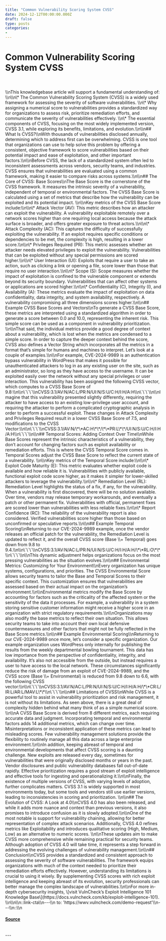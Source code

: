 ```yaml
---
title: "Common Vulnerability Scoring System CVSS"
date: 2024-12-12T00:00:00.000Z
draft: false
type: posts
categories: 
- 
---
```

# Common Vulnerability Scoring System CVSS

<br/>

<br/>
\\nThis knowledgebase article will support a fundamental understanding of: \\n\\n\* The Common Vulnerability Scoring System (CVSS) is a widely used framework for assessing the severity of software vulnerabilities. \\n\* Why assigning a numerical score to vulnerabilities provides a standardized way for organizations to assess risk, prioritize remediation efforts, and communicate the severity of vulnerabilities effectively. \\n\* The essential components of CVSS, focusing on the most widely implemented version, CVSS 3.1, while exploring its benefits, limitations, and evolution.\\n\\n## What Is CVSS?\\nWith thousands of vulnerabilities disclosed annually, determining which to address first can be overwhelming. CVSS is one tool that organizations can use to help solve this problem by offering a consistent, objective framework to score vulnerabilities based on their potential impact and ease of exploitation, and other important factors.\\n\\nBefore CVSS, the lack of a standardized system often led to inconsistent assessments across vendors, security teams, and industries. CVSS ensures that vulnerabilities are evaluated using a common framework, making it easier to compare risks across systems.\\n\\n## The Core of CVSS: Base Scores\\nThe Base Score is the cornerstone of the CVSS framework. It measures the intrinsic severity of a vulnerability, independent of temporal or environmental factors. The CVSS Base Score is calculated using a set of metrics that describe how the vulnerability can be exploited and its potential impact. \\n\\nKey metrics of the CVSS Base Score include:\\n\\n\* Attack Vector (AV): This metric describes how an attacker can exploit the vulnerability. A vulnerability exploitable remotely over a network scores higher than one requiring local access because the attack surface is broader, and offers greater exposure to threat actors.\\n\\n\* Attack Complexity (AC): This captures the difficulty of successfully exploiting the vulnerability. If an exploit requires specific conditions or dependencies to be met, the complexity is high, resulting in a lower score.\\n\\n\* Privileges Required (PR): This metric assesses whether an attacker needs elevated privileges to exploit the vulnerability. Vulnerabilities that can be exploited without any special permissions are scored higher.\\n\\n\* User Interaction (UI): Exploits that require a user to take an action, such as clicking a link or opening a file, score lower than those that require no user interaction.\\n\\n\* Scope (S): Scope measures whether the impact of exploitation is confined to the vulnerable component or extends beyond its security boundary. Vulnerabilities that can affect other systems or applications are scored higher.\\n\\n\* Confidentiality (C), Integrity (I), and Availability (A): These metrics evaluate the impact of exploitation on data confidentiality, data integrity, and system availability, respectively. A vulnerability compromising all three dimensions scores higher.\\n\\n## Example CVSS Base Scores and Vectors\\nTo generate a CVSS Base Score, these metrics are interpreted using a standardized algorithm in order to generate a score between 0.0 and 10.0, representing the inherent risk. This simple score can be used as a component in vulnerability prioritization. \\n\\nThat said, the individual metrics provide a good degree of context about a vulnerability, which is lost when the metrics are condensed to a simple score. In order to capture the deeper context behind the score, CVSS also defines a Vector String which incorporates all the metrics in a format that’s simple for humans and machines to interpret. Let’s look at a couple of examples.\\n\\nFor example, CVE-2024-9989 is an authentication bypass vulnerability in WordPress that makes it possible for unauthenticated attackers to log in as any existing user on the site, such as an administrator, so long as they have access to the username. It can be exploited easily over the network without any special privileges or user interaction. This vulnerability has been assigned the following CVSS vector, which computes to a CVSS Base Score of 9.8:\\n\\n\`\`\`\\nCVSS:3.1/AV:N/AC:L/PR:N/UI:N/S:U/C:H/I:H/A:H\\n\`\`\`\\n\\nImagine that this vulnerability presented slightly differently, requiring the attacker to have access to an existing low-privilege user account, and requiring the attacker to perform a complicated cryptographic analysis in order to perform a successful exploit. These changes in Attack Complexity and Privileges Required result in a lower CVSS Base Score of 7.5, and modifications to the CVSS Vector:\\n\\n\`\`\`\\nCVSS:3.1/AV:N/\*\*AC:H\*\*/\*\*PR:L\*\*/UI:N/S:U/C:H/I:H/A:H\\n\`\`\`\\n\\n## Temporal Scores: Adding Context Over Time\\nWhile Base Scores represent the intrinsic characteristics of a vulnerability, they don’t account for changing factors such as exploit availability or remediation efforts. This is where the CVSS Temporal Score comes in. Temporal Scores adjust the CVSS Base Score to reflect the current state of a vulnerability. \\n\\nKey metrics of the Temporal Score include:\\n\\n\* Exploit Code Maturity (E): This metric evaluates whether exploit code is available and how reliable it is. Vulnerabilities with publicly available, functional exploit code score higher, as it makes it simpler for lower-skilled attackers to leverage the vulnerability.\\n\\n\* Remediation Level (RL): Remediation Level highlights the status of a fix, if any, for the vulnerability. When a vulnerability is first discovered, there will be no solution available. Over time, vendors may release temporary workarounds, and eventually a patch or other permanent fix. Vulnerabilities with official, permanent fixes are scored lower than vulnerabilities with less reliable fixes.\\n\\n\* Report Confidence (RC): The reliability of the vulnerability report is also considered. Verified vulnerabilities score higher than those based on unconfirmed or speculative reports.\\n\\n## Example Temporal Scoring\\nReturning to our CVE-2024-9989 example, once the vendor releases an official patch for the vulnerability, the Remediation Level is updated to reflect it, and the overall CVSS score (Base \\+ Temporal) goes down from 9.8 to 9.4.\\n\\n\`\`\`\\nCVSS:3.1/AV:N/AC:L/PR:N/UI:N/S:U/C:H/I:H/A:H/\*\*RL:O\*\*\\n\`\`\`\\n\\nThis dynamic adjustment helps organizations focus on the most pressing vulnerabilities as the situation evolves.\\n\\n## Environmental Metrics: Customizing for Your Environment\\nEvery organization has unique systems, configurations, and priorities. The CVSS Environmental Score allows security teams to tailor the Base and Temporal Scores to their specific context. This customization ensures that vulnerabilities are assessed based on their actual impact on the organization’s environment.\\n\\nEnvironmental metrics modify the Base Score by accounting for factors such as the criticality of the affected system or the sensitivity of the data it processes. For example, a vulnerability in a system storing sensitive customer information might receive a higher score in an organization with strict regulatory requirements.\\n\\nOrganizations may also modify the base metrics to reflect their own situation. This allows security teams to take into account their own local defensive countermeasures and other factors that might not be fully reflected in the Base Score metrics.\\n\\n## Example Environmental Scoring\\nReturning to our CVE-2024-9989 once more, let’s consider a specific organization. Our example organization uses WordPress only internally for publishing the results from the weekly departmental bowling tournament. This data has low importance from the perspective of confidentiality, integrity, and availability. It’s also not accessible from the outside, but instead requires a user to have access to the local network. These circumstances significantly reduce the risk of damage from an exploit of CVE-2024-9989, and the CVSS score (Base \\+ Environmental) is reduced from 9.8 down to 6.6, with the following CVSS vector:\\n\\n\`\`\`\\nCVSS:3.1/AV:N/AC:L/PR:N/UI:N/S:U/C:H/I:H/A:H/\*\*CR:L/IR:L/AR:L/MAV:L\*\*\\n\`\`\`\\n\\n## Limitations of CVSS\\nWhile CVSS is a powerful tool to assist in vulnerability prioritization and risk management, it is not without its limitations. As seen above, there is a great deal of complexity hidden behind what many think of as a simple numerical score. \\n\\nA CVSS Base Score is derived from 8 different metrics, each requiring accurate data and judgment. Incorporating temporal and environmental factors adds 14 additional metrics, which can change over time. Misinterpretations or inconsistent application of these metrics can lead to misleading scores. Few vulnerability management solutions provide the flexibility to routinely manage all this data across a large enterprise environment.\\n\\nIn addition, keeping abreast of temporal and environmental developments that affect CVSS scoring is a daunting challenge. New exploits are released every day, sometimes for vulnerabilities that were originally disclosed months or years in the past. Vendor disclosures and public vulnerability databases fall out-of-date rapidly. Effective prioritization requires a good stream of exploit intelligence and effective tools for ingesting and operationalizing it.\\n\\nFinally, the existence of multiple versions of CVSS, with varying levels of adoption, further complicates matters. CVSS 3.1 is widely supported in most environments today, but some tools and vendors still use earlier versions, leading to inconsistencies in scoring and prioritization. \\n\\n## The Evolution of CVSS: A Look at 4.0\\nCVSS 4.0 has also been released, and while it adds more nuance and context than previous versions, it also promises to introduce confusion as it is slowly adopted.\\n\\nOne of the most notable is support for vulnerability chaining, allowing for better representation of complex attack scenarios. Additionally, CVSS 4.0 refines metrics like Exploitability and introduces qualitative scoring (High, Medium, Low) as an alternative to numeric scores. \\n\\nThese updates aim to make CVSS more comprehensive while remaining practical for security teams. Although adoption of CVSS 4.0 will take time, it represents a step forward in addressing the evolving challenges of vulnerability management.\\n\\n## Conclusion\\nCVSS provides a standardized and consistent approach to assessing the severity of software vulnerabilities. The framework equips organizations with much of the context needed to prioritize their remediation efforts effectively. However, understanding its limitations is crucial to using it wisely. By supplementing CVSS scores with rich exploit intelligence and keeping abreast of its evolution, security professionals can better manage the complex landscape of vulnerabilities.\\n\\nFor more in-depth cybersecurity insights, \[visit VulnCheck’s Exploit Intelligence 101 Knowledge Base\](https://docs.vulncheck.com/kb/exploit-intelligence-101). \\n\\n\\n::link-cta\\n---\\n to: 'https://wwv.vulncheck.com/demo-request'\\n---\\n::\\n

#### [Source](https://vulncheck.com/blog/common-vulnerability-scoring-system)

<br/>
---
